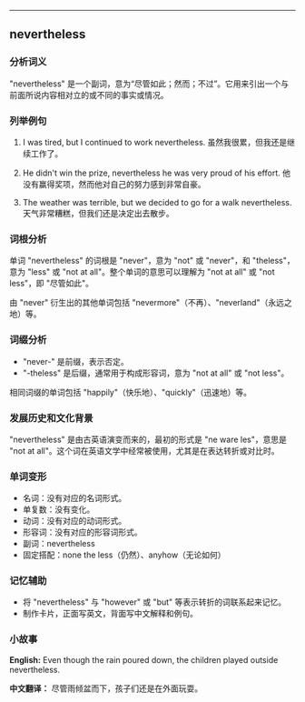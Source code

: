 
---------------
## nevertheless
### 分析词义
"nevertheless" 是一个副词，意为“尽管如此；然而；不过”。它用来引出一个与前面所说内容相对立的或不同的事实或情况。

### 列举例句
1. I was tired, but I continued to work nevertheless.
   虽然我很累，但我还是继续工作了。

2. He didn't win the prize, nevertheless he was very proud of his effort.
   他没有赢得奖项，然而他对自己的努力感到非常自豪。

3. The weather was terrible, but we decided to go for a walk nevertheless.
   天气非常糟糕，但我们还是决定出去散步。

### 词根分析
单词 "nevertheless" 的词根是 "never"，意为 "not" 或 "never"，和 "theless"，意为 "less" 或 "not at all"。整个单词的意思可以理解为 "not at all" 或 "not less"，即 "尽管如此"。

由 "never" 衍生出的其他单词包括 "nevermore"（不再）、"neverland"（永远之地）等。

### 词缀分析
- "never-" 是前缀，表示否定。
- "-theless" 是后缀，通常用于构成形容词，意为 "not at all" 或 "not less"。

相同词缀的单词包括 "happily"（快乐地）、"quickly"（迅速地）等。

### 发展历史和文化背景
"nevertheless" 是由古英语演变而来的，最初的形式是 "ne ware les"，意思是 "not at all"。这个词在英语文学中经常被使用，尤其是在表达转折或对比时。

### 单词变形
- 名词：没有对应的名词形式。
- 单复数：没有变化。
- 动词：没有对应的动词形式。
- 形容词：没有对应的形容词形式。
- 副词：nevertheless
- 固定搭配：none the less（仍然）、anyhow（无论如何）

### 记忆辅助
- 将 "nevertheless" 与 "however" 或 "but" 等表示转折的词联系起来记忆。
- 制作卡片，正面写英文，背面写中文解释和例句。

### 小故事
**English:**
Even though the rain poured down, the children played outside nevertheless.

**中文翻译：**
尽管雨倾盆而下，孩子们还是在外面玩耍。

